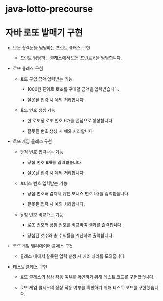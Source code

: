 # java-lotto-precourse

# 자바 로또 발매기 구현

  - 모든 출력문을 담당하는 프린트 클래스 구현
   
     - 프린트 담당하는 클래스에서 모든 프린트문을 담당합니다.
       
 - 로또 클레스 구현
      
   - 로또 구입 금액 입력받는 기능

        - 1000원 단위로 로또를 구매할 금액을 입력받습니다.
     
       - 잘못된 입력 시 예외 처리합니다

    - 로또 번호 생성 기능
    
         - 한 로또당 로또 번호 6개를 랜덤으로 생성합니다
    
      - 잘못된 번호 생성 시 예외 처리합니다.

- 로또 게임 클레스 구현
          
    - 당첨 번호 입력받는 기능
      
       - 당첨 번호 6개를 입력받습니다.
              
        - 잘못된 입력 시 예외 처리합니다.
           
   - 보너스 번호 입력받는 기능
      
       - 당첨 번호와 겹치지 않는 보너스 번호 1개를 입력받습니다.
           
      - 잘못된 입력 시 예외 처리합니다.
           
   - 당첨 번호 비교하는 기능
         
     - 로또 번호와 당첨 번호를 비교하여 결과를 출력합니다.
           
      - 당첨된 갯수와 총 수익률을 계산하여 출력합니다.

- 로또 게임 벨리데이터 클레스 구현

  - 클레스 내에서 잘못된 입력 발생 시 애러 처리를 도와줍니다.

- 테스트 클레스 구현
        
  - 로또 클레스의 정상 작동 여부를 확인하기 위해 테스트 코드를 구현했습니다.
       
   - 로또 게임 클레스의 정상 작동 여부를 확인하기 위해 테스트 코드를 구현했습니다.
